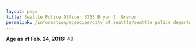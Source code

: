 ```yaml
---
layout: page
title: Seattle Police Officer 5753 Bryan J. Grenon
permalink: /information/agencies/city_of_seattle/seattle_police_department/copbook/5753/
---
```


**Age as of Feb. 24, 2016:** 49
